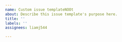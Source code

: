 ```yaml
---
name: Custom issue templateNOOt
about: Describe this issue template's purpose here.
title: ''
labels: ''
assignees: liamj544

---
```



